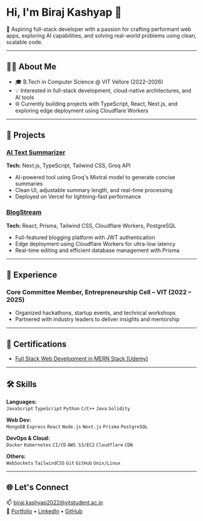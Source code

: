 # Hi, I'm Biraj Kashyap 👋

🚀 Aspiring full-stack developer with a passion for crafting performant web apps, exploring AI capabilities, and solving real-world problems using clean, scalable code.

---

## 🧑‍💻 About Me

- 🎓 B.Tech in Computer Science @ VIT Vellore (2022–2026)
- 💡 Interested in full-stack development, cloud-native architectures, and AI tools
- 🌐 Currently building projects with TypeScript, React, Next.js, and exploring edge deployment using Cloudflare Workers

---

## 🔨 Projects

### [AI Text Summarizer](https://ai-based-text-summariser-expander.vercel.app/)
**Tech:** Next.js, TypeScript, Tailwind CSS, Groq API  
- AI-powered tool using Groq's Mixtral model to generate concise summaries  
- Clean UI, adjustable summary length, and real-time processing  
- Deployed on Vercel for lightning-fast performance

### [BlogStream](https://blog-stream-dusky.vercel.app/)
**Tech:** React, Prisma, Tailwind CSS, Cloudflare Workers, PostgreSQL  
- Full-featured blogging platform with JWT authentication  
- Edge deployment using Cloudflare Workers for ultra-low latency  
- Real-time editing and efficient database management with Prisma

---

## 💼 Experience

### Core Committee Member, Entrepreneurship Cell – VIT (2022 – 2025)
- Organized hackathons, startup events, and technical workshops  
- Partnered with industry leaders to deliver insights and mentorship

---

## 📜 Certifications

- [Full Stack Web Development in MERN Stack (Udemy)](http://ude.my/UC-21e6000f-65a6-443e-b23d-0bb86272a625)

---

## 🛠️ Skills

**Languages:**  
`JavaScript` `TypeScript` `Python` `C/C++` `Java` `Solidity`

**Web Dev:**  
`MongoDB` `Express` `React` `Node.js` `Next.js` `Prisma` `PostgreSQL`

**DevOps & Cloud:**  
`Docker` `Kubernetes` `CI/CD` `AWS S3/EC2` `Cloudflare` `CDN`

**Others:**  
`WebSockets` `TailwindCSS` `Git` `GitHub` `Unix/Linux`

---

## 🌐 Let's Connect

📫 biraj.kashyap2022@vitstudent.ac.in  
🔗 [Portfolio](https://birajkashyap.vercel.app/) • [LinkedIn](https://www.linkedin.com/in/biraj-kashyap-2194b0226/) • [GitHub](https://github.com/birajkashyap)

